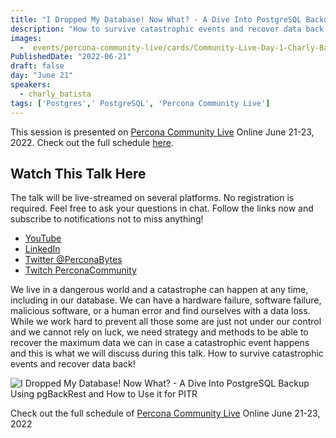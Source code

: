 ```yaml
---
title: "I Dropped My Database! Now What? - A Dive Into PostgreSQL Backup Using pgBackRest and How to Use it for PITR"
description: "How to survive catastrophic events and recover data back!"
images:
  -  events/percona-community-live/cards/Community-Live-Day-1-Charly-Batista.jpg
PublishedDate: "2022-06-21"
draft: false
day: "June 21"
speakers:
  - charly_batista
tags: ['Postgres',' PostgreSQL', 'Percona Community Live']
---
```



This session is presented on [Percona Community Live](/events/percona-community-live-2022/) Online June 21-23, 2022. Check out the full schedule [here](/events/percona-community-live-2022/).

## Watch This Talk Here

The talk will be live-streamed on several platforms. No registration is required. Feel free to ask your questions in chat. Follow the links now and subscribe to notifications not to miss anything!

* [YouTube](https://www.youtube.com/watch?v=JBZSWDNmO9M)
* [LinkedIn](https://www.linkedin.com/feed/update/urn:li:ugcPost:6940253974163832832/)
* [Twitter @PerconaBytes](https://twitter.com/PerconaBytes)
* [Twitch PerconaCommunity](https://www.twitch.tv/perconacommunity)

We live in a dangerous world and a catastrophe can happen at any time, including in our database. We can have a hardware failure, software failure, malicious software, or a human error and find ourselves with a data loss. While we work hard to prevent all those some are just not under our control and we cannot rely on luck, we need strategy and methods to be able to recover the maximum data we can in case a catastrophic event happens and this is what we will discuss during this talk. How to survive catastrophic events and recover data back!

![I Dropped My Database! Now What? - A Dive Into PostgreSQL Backup Using pgBackRest and How to Use it for PITR](events/percona-community-live/cards/Community-Live-Day-1-Charly-Batista.jpg)

Check out the full schedule of [Percona Community Live](/events/percona-community-live-2022/) Online June 21-23, 2022